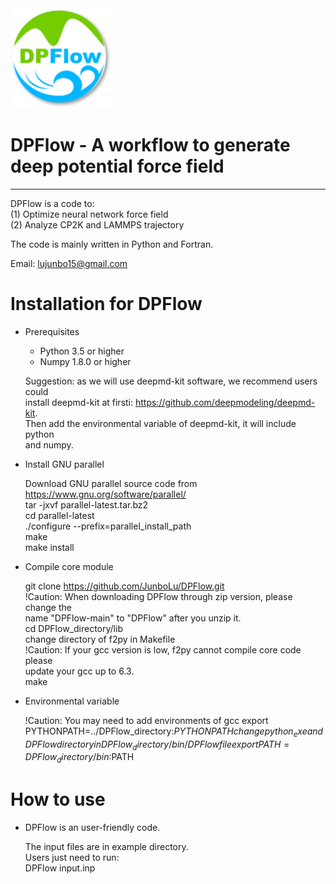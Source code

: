 <div align="left">
  <img src="https://github.com/JunboLu/DPFlow/blob/main/doc/logo.png" height="160px"/>
</div>

# DPFlow - A workflow to generate deep potential force field
---------

DPFlow is a code to:  
(1) Optimize neural network force field  
(2) Analyze CP2K and LAMMPS trajectory  

The code is mainly written in Python and Fortran.  

Email: lujunbo15@gmail.com
  
# Installation for DPFlow

* Prerequisites
   - Python 3.5 or higher
   - Numpy 1.8.0 or higher

   Suggestion: as we will use deepmd-kit software, we recommend users could  
   install deepmd-kit at firsti: https://github.com/deepmodeling/deepmd-kit.   
   Then add the environmental variable of deepmd-kit, it will include python   
   and numpy.  

* Install GNU parallel

    Download GNU parallel source code from https://www.gnu.org/software/parallel/  
    tar -jxvf parallel-latest.tar.bz2  
    cd parallel-latest  
    ./configure --prefix=parallel_install_path  
    make  
    make install  

* Compile core module
  
    git clone https://github.com/JunboLu/DPFlow.git  
    !Caution: When downloading DPFlow through zip version, please change the  
    name "DPFlow-main" to "DPFlow" after you unzip it.  
    cd DPFlow_directory/lib  
    change directory of f2py in Makefile  
    !Caution: If your gcc version is low, f2py cannot compile core code please  
    update your gcc up to 6.3.  
    make  

* Environmental variable

    !Caution: You may need to add environments of gcc
    export PYTHONPATH=../DPFlow_directory:$PYTHONPATH  
    change python_exe and DPFlow directory in DPFlow_directory/bin/DPFlow file  
    export PATH=DPFlow_directory/bin:$PATH  

# How to use 
* DPFlow is an user-friendly code.  

  The input files are in example directory.  
  Users just need to run:  
  DPFlow input.inp  
